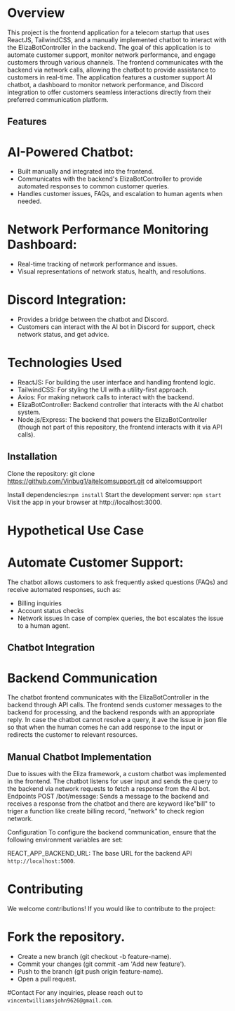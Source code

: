 
# Overview
This project is the frontend application for a telecom startup that uses ReactJS, TailwindCSS, and a manually implemented chatbot to interact with the ElizaBotController in the backend. The goal of this application is to automate customer support, monitor network performance, and engage customers through various channels. The frontend communicates with the backend via network calls, allowing the chatbot to provide assistance to customers in real-time.
The application features a customer support AI chatbot, a dashboard to monitor network performance, and Discord integration to offer customers seamless interactions directly from their preferred communication platform.

## Features
# AI-Powered Chatbot:
 * Built manually and integrated into the frontend.
 * Communicates with the backend's ElizaBotController to provide automated responses to common customer queries.
 * Handles customer issues, FAQs, and escalation to human agents when needed.
  
# Network Performance Monitoring Dashboard:
 * Real-time tracking of network performance and issues.
 * Visual representations of network status, health, and resolutions.
  
# Discord Integration:
 * Provides a bridge between the chatbot and Discord.
 * Customers can interact with the AI bot in Discord for support, check network status, and get advice.
  
# Technologies Used
 * ReactJS: For building the user interface and handling frontend logic.
 * TailwindCSS: For styling the UI with a utility-first approach.
 * Axios: For making network calls to interact with the backend.
 * ElizaBotController: Backend controller that interacts with the AI chatbot system.
 * Node.js/Express: The backend that powers the ElizaBotController (though not part of this repository, the frontend interacts with it via API calls).

## Installation
Clone the repository: git clone https://github.com/Vinbug1/aitelcomsupport.git
cd aitelcomsupport

Install dependencies:`npm install`
Start the development server: `npm start`
Visit the app in your browser at http://localhost:3000.

# Hypothetical Use Case
# Automate Customer Support:
The chatbot allows customers to ask frequently asked questions (FAQs) and receive automated responses, such as:
  * Billing inquiries
  * Account status checks
  * Network issues In case of complex queries, the bot escalates the issue to a human agent.
  
## Chatbot Integration

 # Backend Communication
The chatbot frontend communicates with the ElizaBotController in the backend through API calls.
The frontend sends customer messages to the backend for processing, and the backend responds with an appropriate reply.
In case the chatbot cannot resolve a query, it  ave the issue in json file so that when the human comes he can add response to the input or redirects the customer to relevant resources.

## Manual Chatbot Implementation
Due to issues with the Eliza framework, a custom chatbot was implemented in the frontend.
The chatbot listens for user input and sends the query to the backend via network requests to fetch a response from the AI bot.
Endpoints
POST /bot/message: Sends a message to the backend and receives a response from the chatbot and there are keyword  like"bill" to triger a function like create billing record, "network" to check region network.

Configuration
To configure the backend communication, ensure that the following environment variables are set:

REACT_APP_BACKEND_URL: The base URL for the backend API `http://localhost:5000`.

# Contributing
We welcome contributions! If you would like to contribute to the project:

# Fork the repository.
 * Create a new branch (git checkout -b feature-name).
 * Commit your changes (git commit -am 'Add new feature').
 * Push to the branch (git push origin feature-name).
 * Open a pull request.

#Contact
For any inquiries, please reach out to `vincentwilliamsjohn9626@gmail.com`.